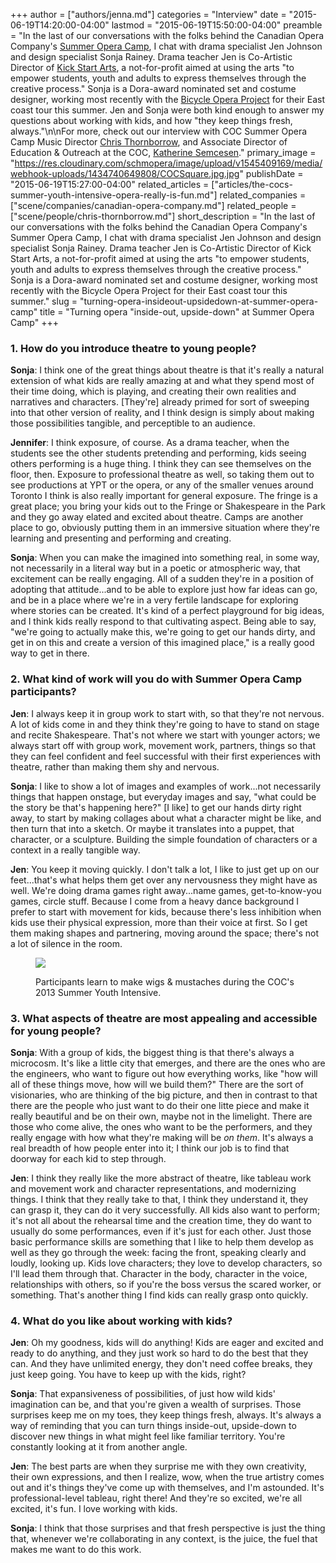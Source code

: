 +++
author = ["authors/jenna.md"]
categories = "Interview"
date = "2015-06-19T14:20:00-04:00"
lastmod = "2015-06-19T15:50:00-04:00"
preamble = "In the last of our conversations with the folks behind the Canadian Opera Company's [Summer Opera Camp](http://www.coc.ca/exploreandlearn/children/summeroperacamp), I chat with drama specialist Jen Johnson and design specialist Sonja Rainey. Drama teacher Jen is Co-Artistic Director of [Kick Start Arts](http://kickstartarts.com/), a not-for-profit aimed at using the arts \"to empower students, youth and adults to express themselves through the creative process.\" Sonja is a Dora-award nominated set and costume designer, working most recently with the [Bicycle Opera Project](/scene/companies/the-bicycle-opera-project/) for their East coast tour this summer. Jen and Sonja were both kind enough to answer my questions about working with kids, and how \"they keep things fresh, always.\"\n\nFor more, check out our interview with COC Summer Opera Camp Music Director [Chris Thornborrow](/chris-thornborrow-on-composing-with-kids/), and Associate Director of Education & Outreach at the COC, [Katherine Semcesen](/summer-opera-camp-at-the-coc/)."
primary_image = "https://res.cloudinary.com/schmopera/image/upload/v1545409169/media/webhook-uploads/1434740649808/COCSquare.jpg.jpg"
publishDate = "2015-06-19T15:27:00-04:00"
related_articles = ["articles/the-cocs-summer-youth-intensive-opera-really-is-fun.md"]
related_companies = ["scene/companies/canadian-opera-company.md"]
related_people = ["scene/people/chris-thornborrow.md"]
short_description = "In the last of our conversations with the folks behind the Canadian Opera Company&#039;s Summer Opera Camp, I chat with drama specialist Jen Johnson and design specialist Sonja Rainey. Drama teacher Jen is Co-Artistic Director of Kick Start Arts, a not-for-profit aimed at using the arts &quot;to empower students, youth and adults to express themselves through the creative process.&quot; Sonja is a Dora-award nominated set and costume designer, working most recently with the Bicycle Opera Project for their East coast tour this summer."
slug = "turning-opera-insideout-upsidedown-at-summer-opera-camp"
title = "Turning opera &quot;inside-out, upside-down&quot; at Summer Opera Camp"
+++

### 1. How do you introduce theatre to young people?

**Sonja**: I think one of the great things about theatre is that it's really a natural extension of what kids are really amazing at and what they spend most of their time doing, which is playing, and creating their own realities and narratives and characters. [They're] already primed for sort of sweeping into that other version of reality, and I think design is simply about making those possibilities tangible, and perceptible to an audience. 

**Jennifer**: I think exposure, of course. As a drama teacher, when the students see the other students pretending and performing, kids seeing others performing is a huge thing. I think they can see themselves on the floor, then. Exposure to professional theatre as well, so taking them out to see productions at YPT or the opera, or any of the smaller venues around Toronto I think is also really important for general exposure. The fringe is a great place; you bring your kids out to the Fringe or Shakespeare in the Park and they go away elated and excited about theatre. Camps are another place to go, obviously putting them in an immersive situation where they're learning and presenting and performing and creating.

**Sonja**: When you can make the imagined into something real, in some way, not necessarily in a literal way but in a poetic or atmospheric way, that excitement can be really engaging. All of a sudden they're in a position of adopting that attitude...and to be able to explore just how far ideas can go, and be in a place where we're in a very fertile landscape for exploring where stories can be created. It's kind of a perfect playground for big ideas, and I think kids really respond to that cultivating aspect. Being able to say, "we're going to actually make this, we're going to get our hands dirty, and get in on this and create a version of this imagined place," is a really good way to get in there.

### 2. What kind of work will you do with Summer Opera Camp participants?

**Jen**: I always keep it in group work to start with, so that they're not nervous. A lot of kids come in and they think they're going to have to stand on stage and recite Shakespeare. That's not where we start with younger actors; we always start off with group work, movement work, partners, things so that they can feel confident and feel successful with their first experiences with theatre, rather than making them shy and nervous.

**Sonja**: I like to show a lot of images and examples of work...not necessarily things that happen onstage, but everyday images and say, "what could be the story be that's happening here?" [I like] to get our hands dirty right away, to start by making collages about what a character might be like, and then turn that into a sketch. Or maybe it translates into a puppet, that character, or a sculpture. Building the simple foundation of characters or a context in a really tangible way.

**Jen**: You keep it moving quickly. I don't talk a lot, I like to just get up on our feet...that's what helps them get over any nervousness they might have as well. We're doing drama games right away...name games, get-to-know-you games, circle stuff. Because I come from a heavy dance background I prefer to start with movement for kids, because there's less inhibition when kids use their physical expression, more than their voice at first. So I get them making shapes and partnering, moving around the space; there's not a lot of silence in the room.

<figure data-type="image">

![](https://res.cloudinary.com/schmopera/image/upload/v1545409169/media/webhook-uploads/1434741024713/IMG_0077lightened_resized.jpg.jpg)
<figcaption>Participants learn to make wigs & mustaches during the COC's 2013 Summer Youth Intensive.</figcaption>
</figure>

### 3. What aspects of theatre are most appealing and accessible for young people?

**Sonja**: With a group of kids, the biggest thing is that there's always a microcosm. It's like a little city that emerges, and there are the ones who are the engineers, who want to figure out how everything works, like "how will all of these things move, how will we build them?" There are the sort of visionaries, who are thinking of the big picture, and then in contrast to that there are the people who just want to do their one litte piece and make it really beautiful and be on their own, maybe not in the limelight. There are those who come alive, the ones who want to be the performers, and they really engage with how what they're making will be *on them*. It's always a real breadth of how people enter into it; I think our job is to find that doorway for each kid to step through.

**Jen**: I think they really like the more abstract of theatre, like tableau work and movement work and character representations, and modernizing things. I think that they really take to that, I think they understand it, they can grasp it, they can do it very successfully. All kids also want to perform; it's not all about the rehearsal time and the creation time, they do want to usually do some performances, even if it's just for each other. Just those basic performance skills are something that I like to help them develop as well as they go through the week: facing the front, speaking clearly and loudly, looking up. Kids love characters; they love to develop characters, so I'll lead them through that. Character in the body, character in the voice, relationships with others, so if you're the boss versus the scared worker, or something. That's another thing I find kids can really grasp onto quickly.

### 4. What do you like about working with kids?

**Jen**: Oh my goodness, kids will do anything! Kids are eager and excited and ready to do anything, and they just work so hard to do the best that they can. And they have unlimited energy, they don't need coffee breaks, they just keep going. You have to keep up with the kids, right? 

**Sonja**: That expansiveness of possibilities, of just how wild kids' imagination can be, and that you're given a wealth of surprises. Those surprises keep me on my toes, they keep things fresh, always. It's always a way of reminding that you can turn things inside-out, upside-down to discover new things in what might feel like familiar territory. You're constantly looking at it from another angle.

**Jen**: The best parts are when they surprise me with they own creativity, their own expressions, and then I realize, wow, when the true artistry comes out and it's things they've come up with themselves, and I'm astounded. It's professional-level tableau, right there! And they're so excited, we're all excited, it's fun. I love working with kids.

**Sonja**: I think that those surprises and that fresh perspective is just the thing that, whenever we're collaborating in any context, is the juice, the fuel that makes me want to do this work.
